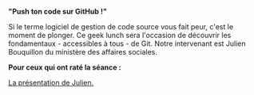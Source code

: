 
**"Push ton code sur GitHub !"**

Si le terme logiciel de gestion de code source vous fait peur, c'est le moment de plonger. Ce geek lunch sera l'occasion de découvrir les fondamentaux - accessibles à tous - de Git. Notre intervenant est Julien Bouquillon du ministère des affaires sociales.

**Pour ceux qui ont raté la séance :**

[La présentation de Julien.](https://mtes-mct.github.io/numerique/media/20171018_Julien_Bouquillon_Git_GitHub.pdf)
